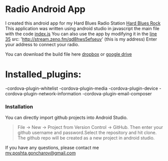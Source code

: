 # Radio Android App 
I created this android app for my Hard Blues Radio Station [Hard Blues Rock](https://zeno.fm/hardblues/)
This application was written using android studio in javascript the main file with the code [index.js](https://github.com/Raz-Dva/Hard-Blues-Radio/blob/master/platforms/android/app/src/main/assets/www/js/index.js)
You can also use the app by modifying it in the [line 35](https://github.com/Raz-Dva/Hard-Blues-Radio/blob/master/platforms/android/app/src/main/assets/www/js/index.js#L35)   src: 'http://stream.zeno.fm/qd8hws5efseuv' (this is my address)    Enter your address to connect your radio.

You can download the build file here [dropbox](https://www.dropbox.com/sh/t03841fc8ine8hg/AAARqOrITqRznN10aeMw3Jy4a?dl=0)
or [google drive](https://drive.google.com/drive/folders/1gaYjfjlU-rGg_msVbPA1FO-5eOWbLiad)

# Installed_plugins:
-cordova-plugin-whitelist
-cordova-plugin-media
-cordova-plugin-device
-cordova-plugin-network-information
-cordova-plugin-email-composer

### Installation   
You can directly import github projects into Android Studio. 
>File -> New -> Project from Version Control -> GitHub.
Then enter your github username and password.Select the repository and hit clone.
The github repo will be created as a new project in android studio.

If you have any questions, please contact me  my.poshta.goncharov@gmail.com

